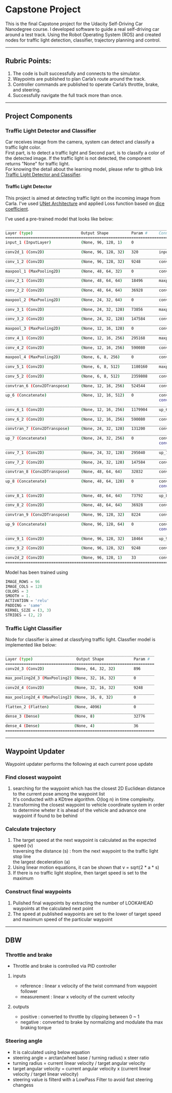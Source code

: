 # Capstone Project

This is the final Capstone project for the Udacity Self-Driving Car Nanodegree course.
I developed software to guide a real self-driving car around a test track. Using the Robot Operating System (ROS) and created nodes for traffic light detection, classifier, trajectory planning and control.

---
## Rubric Points:
1. The code is built successfully and connects to the simulator.
2. Waypoints are published to plan Carla’s route around the track.
3. Controller commands are published to operate Carla’s throttle, brake, and steering.
4. Successfully navigate the full track more than once.

---
## Project Components

### Traffic Light Detector and Classifier
Car receives image from the camera, system can detect and classify a traffic light color.  
First part, is to detect a traffic light and Second part, is to classify a color of the detected image. If the traffic light is not detected, the component returns "None" for traffic light.  
For knowing the detail about the learning model, please refer to github link [Traffic Light Detector and Classifier](https://github.com/dg1106/CarND-Traffic-Light-Detector-Classifier).  

#### Traffic Light Detector
This project is aimed at detecting traffic light on the incoming image from Carla.
I've used [UNet Architecture](https://lmb.informatik.uni-freiburg.de/people/ronneber/u-net/) and applied Loss function based on [dice coefficient](https://towardsdatascience.com/metrics-to-evaluate-your-semantic-segmentation-model-6bcb99639aa2).

I've used a pre-trained model that looks like below:

```bash
____________________________________________________________________________________________________
Layer (type)                     Output Shape          Param #     Connected to
====================================================================================================
input_1 (InputLayer)             (None, 96, 128, 1)    0
____________________________________________________________________________________________________
conv2d_1 (Conv2D)                (None, 96, 128, 32)   320         input_1[0][0]
____________________________________________________________________________________________________
conv_1_2 (Conv2D)                (None, 96, 128, 32)   9248        conv2d_1[0][0]
____________________________________________________________________________________________________
maxpool_1 (MaxPooling2D)         (None, 48, 64, 32)    0           conv_1_2[0][0]
____________________________________________________________________________________________________
conv_2_1 (Conv2D)                (None, 48, 64, 64)    18496       maxpool_1[0][0]
____________________________________________________________________________________________________
conv_2_2 (Conv2D)                (None, 48, 64, 64)    36928       conv_2_1[0][0]
____________________________________________________________________________________________________
maxpool_2 (MaxPooling2D)         (None, 24, 32, 64)    0           conv_2_2[0][0]
____________________________________________________________________________________________________
conv_3_1 (Conv2D)                (None, 24, 32, 128)   73856       maxpool_2[0][0]
____________________________________________________________________________________________________
conv_3_2 (Conv2D)                (None, 24, 32, 128)   147584      conv_3_1[0][0]
____________________________________________________________________________________________________
maxpool_3 (MaxPooling2D)         (None, 12, 16, 128)   0           conv_3_2[0][0]
____________________________________________________________________________________________________
conv_4_1 (Conv2D)                (None, 12, 16, 256)   295168      maxpool_3[0][0]
____________________________________________________________________________________________________
conv_4_2 (Conv2D)                (None, 12, 16, 256)   590080      conv_4_1[0][0]
____________________________________________________________________________________________________
maxpool_4 (MaxPooling2D)         (None, 6, 8, 256)     0           conv_4_2[0][0]
____________________________________________________________________________________________________
conv_5_1 (Conv2D)                (None, 6, 8, 512)     1180160     maxpool_4[0][0]
____________________________________________________________________________________________________
conv_5_2 (Conv2D)                (None, 6, 8, 512)     2359808     conv_5_1[0][0]
____________________________________________________________________________________________________
convtran_6 (Conv2DTranspose)     (None, 12, 16, 256)   524544      conv_5_2[0][0]
____________________________________________________________________________________________________
up_6 (Concatenate)               (None, 12, 16, 512)   0           convtran_6[0][0]
                                                                   conv_4_2[0][0]
____________________________________________________________________________________________________
conv_6_1 (Conv2D)                (None, 12, 16, 256)   1179904     up_6[0][0]
____________________________________________________________________________________________________
conv_6_2 (Conv2D)                (None, 12, 16, 256)   590080      conv_6_1[0][0]
____________________________________________________________________________________________________
convtran_7 (Conv2DTranspose)     (None, 24, 32, 128)   131200      conv_6_2[0][0]
____________________________________________________________________________________________________
up_7 (Concatenate)               (None, 24, 32, 256)   0           convtran_7[0][0]
                                                                   conv_3_2[0][0]
____________________________________________________________________________________________________
conv_7_1 (Conv2D)                (None, 24, 32, 128)   295040      up_7[0][0]
____________________________________________________________________________________________________
conv_7_2 (Conv2D)                (None, 24, 32, 128)   147584      conv_7_1[0][0]
____________________________________________________________________________________________________
convtran_8 (Conv2DTranspose)     (None, 48, 64, 64)    32832       conv_7_2[0][0]
____________________________________________________________________________________________________
up_8 (Concatenate)               (None, 48, 64, 128)   0           convtran_8[0][0]
                                                                   conv_2_2[0][0]
____________________________________________________________________________________________________
conv_8_1 (Conv2D)                (None, 48, 64, 64)    73792       up_8[0][0]
____________________________________________________________________________________________________
conv_8_2 (Conv2D)                (None, 48, 64, 64)    36928       conv_8_1[0][0]
____________________________________________________________________________________________________
convtran_9 (Conv2DTranspose)     (None, 96, 128, 32)   8224        conv_8_2[0][0]
____________________________________________________________________________________________________
up_9 (Concatenate)               (None, 96, 128, 64)   0           convtran_9[0][0]
                                                                   conv_1_2[0][0]
____________________________________________________________________________________________________
conv_9_1 (Conv2D)                (None, 96, 128, 32)   18464       up_9[0][0]
____________________________________________________________________________________________________
conv_9_2 (Conv2D)                (None, 96, 128, 32)   9248        conv_9_1[0][0]
____________________________________________________________________________________________________
conv2d_2 (Conv2D)                (None, 96, 128, 1)    33          conv_9_2[0][0]
====================================================================================================
```

Model has been trained using
```python
IMAGE_ROWS = 96
IMAGE_COLS = 128
COLORS = 3
SMOOTH = 1.
ACTIVATION = 'relu'
PADDING = 'same'
KERNEL_SIZE = (3, 3)
STRIDES = (2, 2)
```

### Traffic Light Classifier
Node for classifier is aimed at classfying traffic light. 
Classfier model is implemented like below:
```bash
_________________________________________________________________
Layer (type)                   Output Shape             Param #   
=================================================================
conv2d_3 (Conv2D)             (None, 64, 32, 32)        896       
_________________________________________________________________
max_pooling2d_3 (MaxPooling2) (None, 32, 16, 32)        0         
_________________________________________________________________
conv2d_4 (Conv2D)             (None, 32, 16, 32)        9248      
_________________________________________________________________
max_pooling2d_4 (MaxPooling2) (None, 16, 8, 32)         0         
_________________________________________________________________
flatten_2 (Flatten)           (None, 4096)              0         
_________________________________________________________________
dense_3 (Dense)               (None, 8)                 32776     
_________________________________________________________________
dense_4 (Dense)               (None, 4)                 36        
=================================================================
```
---
## Waypoint Updater  
Waypoint updater performs the following at each current pose update

### Find closest waypoint
1) searching for the waypoint which has the closest 2D Euclidean distance to the current pose among the waypoint list  
   It's conducted with a KDtree algorithm. O(log n) in time complexity.
2) transforming the closest waypoint to vehicle coordinate system in order to determine wheter it is ahead of the vehicle and advance one waypoint if found to be  behind

### Calculate trajectory
1) The target speed at the next waypoint is calculated as the expected speed (v)  
   traversing the distance (s) : from the next waypoint to the traffic light stop line  
   the largest deceleration (a)
2) Using linear motion equations, it can be shown that v = sqrt(2 * a * s)
3) If there is no traffic light stopline, then target speed is set to the maximum

### Construct final waypoints
1) Pulished final waypoints by extracting the number of LOOKAHEAD waypoints at the calculated next point
2) The speed at published waypoints are set to the lower of target speed and maximum speed of the particular waypoint

---
## DBW

### Throttle and brake  
- Throttle and brake is controlled via PID controller  
1) inputs  
   - reference : linear x velocity of the twist command from waypoint follower
   - measurement : linear x velocity of the current velocity

2) outputs
   - positive : converted to throttle by clipping between 0 ~ 1
   - negative : converted to brake by normalizing and modulate tha max braking torque

### Steering angle 
- It is calculated using below equation
- steering angle = arctan(wheel base / turning radius) x steer ratio
- turning radius = current linear velocity / target angular velocity
- target angular velocity = current angular velocity x (current linear velocity / target linear velocity)
- steering value is filterd with a LowPass Filter to avoid fast steering changess


